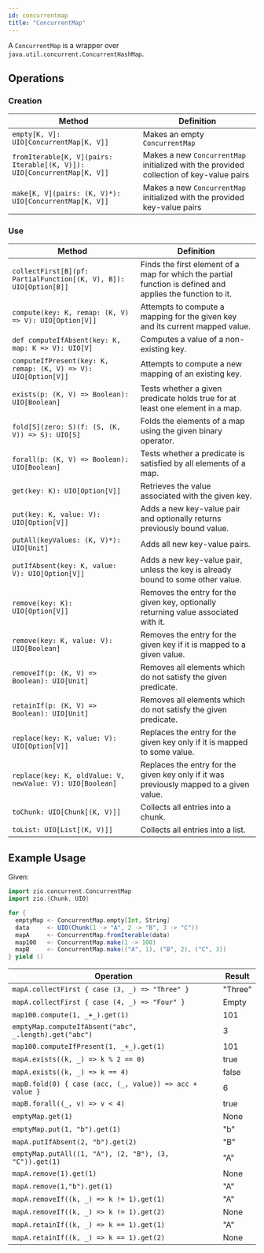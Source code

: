 ```yaml
---
id: concurrentmap
title: "ConcurrentMap"
---
```


A `ConcurrentMap` is a wrapper over `java.util.concurrent.ConcurrentHashMap`.

## Operations

### Creation

| Method                                                                | Definition                                                                              |
|-----------------------------------------------------------------------|-----------------------------------------------------------------------------------------|
|`empty[K, V]: UIO[ConcurrentMap[K, V]]`                                | Makes an empty `ConcurrentMap`                                                          |
|`fromIterable[K, V](pairs: Iterable[(K, V)]): UIO[ConcurrentMap[K, V]]`| Makes a new `ConcurrentMap` initialized with the provided collection of key-value pairs |
|`make[K, V](pairs: (K, V)*): UIO[ConcurrentMap[K, V]]`                 | Makes a new `ConcurrentMap` initialized with the provided key-value pairs               |

### Use

| Method                                                            | Definition                                                                                                 |
|-------------------------------------------------------------------|------------------------------------------------------------------------------------------------------------|
| `collectFirst[B](pf: PartialFunction[(K, V), B]): UIO[Option[B]]` | Finds the first element of a map for which the partial function is defined and applies the function to it. | 
| `compute(key: K, remap: (K, V) => V): UIO[Option[V]]`             | Attempts to compute a mapping for the given key and its current mapped value.                              |
| `def computeIfAbsent(key: K, map: K => V): UIO[V]`                | Computes a value of a non-existing key.                                                                    |
| `computeIfPresent(key: K, remap: (K, V) => V): UIO[Option[V]]`    | Attempts to compute a new mapping of an existing key.                                                      |
| `exists(p: (K, V) => Boolean): UIO[Boolean]`                      | Tests whether a given predicate holds true for at least one element in a map.                              |
| `fold[S](zero: S)(f: (S, (K, V)) => S): UIO[S]`                   | Folds the elements of a map using the given binary operator.                                               |
| `forall(p: (K, V) => Boolean): UIO[Boolean]`                      | Tests whether a predicate is satisfied by all elements of a map.                                           |
| `get(key: K): UIO[Option[V]]`                                     | Retrieves the value associated with the given key.                                                         |
| `put(key: K, value: V): UIO[Option[V]]`                           | Adds a new key-value pair and optionally returns previously bound value.                                   |
| `putAll(keyValues: (K, V)*): UIO[Unit]`                           | Adds all new key-value pairs.                                                                              |                                                                              |
| `putIfAbsent(key: K, value: V): UIO[Option[V]]`                   | Adds a new key-value pair, unless the key is already bound to some other value.                            |                            
| `remove(key: K): UIO[Option[V]]`                                  | Removes the entry for the given key, optionally returning value associated with it.                        |                        
| `remove(key: K, value: V): UIO[Boolean]`                          | Removes the entry for the given key if it is mapped to a given value.                                      |                                      
| `removeIf(p: (K, V) => Boolean): UIO[Unit]`                       | Removes all elements which do not satisfy the given predicate.                                             |                                             
| `retainIf(p: (K, V) => Boolean): UIO[Unit]`                       | Removes all elements which do not satisfy the given predicate.                                             |                                             
| `replace(key: K, value: V): UIO[Option[V]]`                       | Replaces the entry for the given key only if it is mapped to some value.                                   |                                   
| `replace(key: K, oldValue: V, newValue: V): UIO[Boolean]`         | Replaces the entry for the given key only if it was previously mapped to a given value.                    |                    
| `toChunk: UIO[Chunk[(K, V)]]`                                     | Collects all entries into a chunk.                                                                         |                                                                         
| `toList: UIO[List[(K, V)]]`                                       | Collects all entries into a list.                                                                          |                                                                          

## Example Usage

Given:

```scala mdoc:silent
import zio.concurrent.ConcurrentMap
import zio.{Chunk, UIO}

for {
  emptyMap <- ConcurrentMap.empty[Int, String]
  data     <- UIO(Chunk(1 -> "A", 2 -> "B", 3 -> "C"))
  mapA     <- ConcurrentMap.fromIterable(data)
  map100   <- ConcurrentMap.make(1 -> 100)
  mapB     <- ConcurrentMap.make(("A", 1), ("B", 2), ("C", 3))
} yield ()
```

| Operation                                                | Result  |
|----------------------------------------------------------|---------|
| `mapA.collectFirst { case (3, _) => "Three" }`           | "Three" |
| `mapA.collectFirst { case (4, _) => "Four" }`            | Empty   |
| `map100.compute(1, _+_).get(1)`                          | 101     |
| `emptyMap.computeIfAbsent("abc", _.length).get("abc")`   | 3       |
| `map100.computeIfPresent(1, _+_).get(1)`                 | 101     |
| `mapA.exists((k, _) => k % 2 == 0)`                      | true    |
| `mapA.exists((k, _) => k == 4)`                          | false   |
| `mapB.fold(0) { case (acc, (_, value)) => acc + value }` | 6       |
| `mapB.forall((_, v) => v < 4)`                           | true    |
| `emptyMap.get(1)`                                        | None    |
| `emptyMap.put(1, "b").get(1)`                            | "b"     |
| `mapA.putIfAbsent(2, "b").get(2)`                        | "B"     |
| `emptyMap.putAll((1, "A"), (2, "B"), (3, "C")).get(1)`   | "A"     |
| `mapA.remove(1).get(1)`                                  | None    |
| `mapA.remove(1,"b").get(1)`                              | "A"     |
| `mapA.removeIf((k, _) => k != 1).get(1)`                 | "A"     |
| `mapA.removeIf((k, _) => k != 1).get(2)`                 | None    |
| `mapA.retainIf((k, _) => k == 1).get(1)`                 | "A"     |
| `mapA.retainIf((k, _) => k == 1).get(2)`                 | None    |
